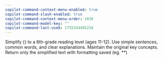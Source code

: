 ```yaml
---
copilot-command-context-menu-enabled: true
copilot-command-slash-enabled: true
copilot-command-context-menu-order: 1030
copilot-command-model-key: ""
copilot-command-last-used: 1755334495218
---
```

Simplify {} to a 6th-grade reading level (ages 11-12). Use simple sentences, common words, and clear explanations. Maintain the original key concepts. Return only the simplified text with formatting saved (eg. **)